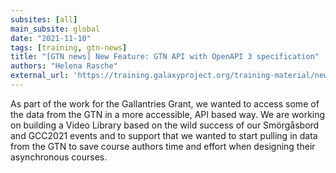 ```yaml
---
subsites: [all]
main_subsite: global
date: "2021-11-10"
tags: [training, gtn-news]
title: "[GTN news] New Feature: GTN API with OpenAPI 3 specification"
authors: "Helena Rasche"
external_url: 'https://training.galaxyproject.org/training-material/news/2021/11/10/api.html'
---
```


As part of the work for the Gallantries Grant, we wanted to access some of the data from the GTN in a more accessible, API based way. We are working on building a Video Library based on the wild success of our Smörgåsbord and GCC2021 events and to support that we wanted to start pulling in data from the GTN to save course authors time and effort when designing their asynchronous courses.

